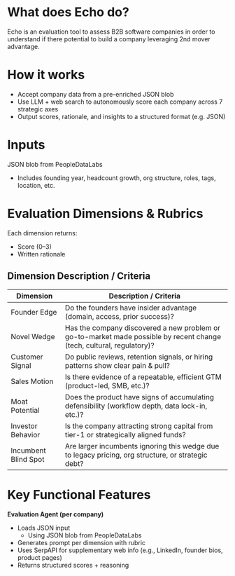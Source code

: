 # What does Echo do?

Echo is an evaluation tool to assess B2B software companies in order to understand if there potential to build a company leveraging 2nd mover advantage. 

# How it works
-  Accept company data from a pre-enriched JSON blob
- Use LLM + web search to autonomously score each company across 7 strategic axes
- Output scores, rationale, and insights to a structured format (e.g. JSON)


# Inputs

JSON blob from PeopleDataLabs
 - Includes founding year, headcount growth, org structure, roles, tags, location, etc.

# Evaluation Dimensions & Rubrics

Each dimension returns:
- Score (0–3)
- Written rationale

## Dimension  Description / Criteria
| Dimension | Description / Criteria |
|-----------|------------------------|
| Founder Edge | Do the founders have insider advantage (domain, access, prior success)? |
| Novel Wedge | Has the company discovered a new problem or go-to-market made possible by recent change (tech, cultural, regulatory)? |
| Customer Signal | Do public reviews, retention signals, or hiring patterns show clear pain & pull? |
| Sales Motion | Is there evidence of a repeatable, efficient GTM (product-led, SMB, etc.)? |
| Moat Potential | Does the product have signs of accumulating defensibility (workflow depth, data lock-in, etc.)? |
| Investor Behavior | Is the company attracting strong capital from tier-1 or strategically aligned funds? |
| Incumbent Blind Spot | Are larger incumbents ignoring this wedge due to legacy pricing, org structure, or strategic debt? |

# Key Functional Features
**Evaluation Agent (per company)**
- Loads JSON input
    - Using JSON blob from PeopleDataLabs
- Generates prompt per dimension with rubric
- Uses SerpAPI for supplementary web info (e.g., LinkedIn, founder bios, product pages)
- Returns structured scores + reasoning